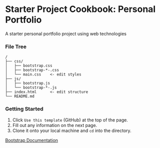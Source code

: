 # Starter Project Cookbook: Personal Portfolio
A starter personal portfolio project using web technologies

### File Tree
```
/
├── css/
│   ├── bootstrap.css
│   ├── bootstrap-*-.css
│   └── main.css    <- edit styles
├── js/
│   ├── bootstrap.js
│   └── bootstrap-*-.js
├── index.html      <- edit structure
└── README.md
```

### Getting Started

1. Click `Use this template` (GitHub) at the top of the page.
2. Fill out any information on the next page.
3. Clone it onto your local machine and `cd` into the directory.

[Bootstrap Documentation](https://getbootstrap.com/docs/4.0/getting-started/introduction/)

